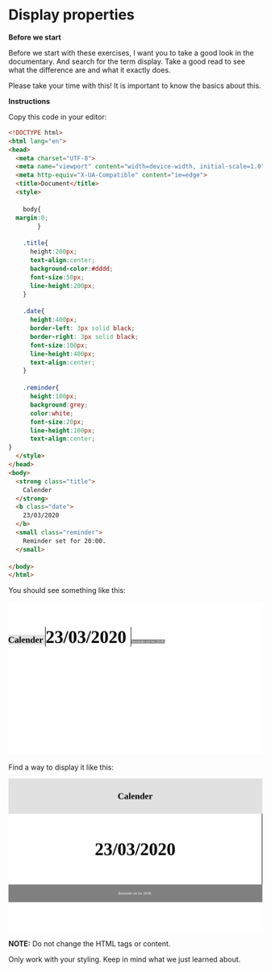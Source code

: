 # Display properties

**Before we start**

Before we start with these exercises, I want you to take a good look in the documentary. And search for the term display.
Take a good read to see what the difference are and what it exactly does.

Please take your time with this! It is important to know the basics about this.

**Instructions**

Copy this code in your editor:

```html
<!DOCTYPE html>
<html lang="en">
<head>
  <meta charset="UTF-8">
  <meta name="viewport" content="width=device-width, initial-scale=1.0">
  <meta http-equiv="X-UA-Compatible" content="ie=edge">
  <title>Document</title>
  <style>

    body{
  margin:0;  
        }

    .title{
      height:200px;
      text-align:center;
      background-color:#dddd;
      font-size:50px;
      line-height:200px;
    }
    
    .date{
      height:400px;
      border-left: 3px solid black;
      border-right: 3px solid black;
      font-size:100px;
      line-height:400px;
      text-align:center;
    }
    
    .reminder{
      height:100px;
      background:grey;
      color:white;
      font-size:20px;
      line-height:100px;
      text-align:center;
}
  </style>
</head>
<body>
  <strong class="title">
    Calender
  </strong>
  <b class="date">
    23/03/2020
  </b>
  <small class="reminder">
    Reminder set for 20:00.  
  </small>

</body>
</html>
```

You should see something like this:

![](resources/images/agendabad.png)

Find a way to display it like this:

![agendagood.png](resources/images/agendagood.png)

**NOTE:** Do not change the HTML tags or content.

Only work with your styling. Keep in mind what we just learned about.
